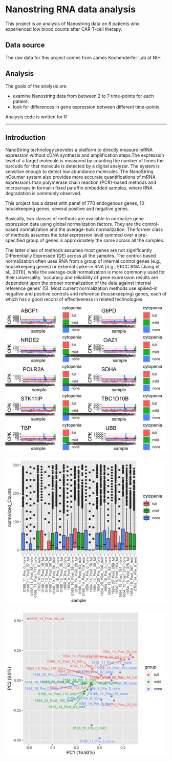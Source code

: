 Nanostring RNA data analysis
=======================

This project is an analysis of Nanostring data on 8 patients who experienced low blood counts after CAR T-cell therapy.



Data source
-----------

The raw data for this project comes from James Kochenderfer Lab at NIH



Analysis
--------

The goals of the analysis are:

- examine Nanostring data from between 2 to 7 time-points for each patient.
- look for differences in gene expression between different time-points.


Analysis code is written for R



---

Introduction
--------

NanoString technology provides a platform to directly measure mRNA expression without cDNA synthesis and amplification steps.The expression level of a target molecule is measured by counting the number of times the barcode for that molecule is detected by a digital analyzer. The system is sensitive enough to detect low abundance molecules. The NanoString nCounter system also provides more accurate quantifications of mRNA expressions than polymerase chain reaction (PCR)-based methods and microarrays in formalin fixed paraffin embedded samples, where RNA degradation is commonly observed. 

This project has a datset with panel of 770 endogenous genes, 10 housekeeping genes, several positive and negative genes. 



Basically, two classes of methods are available to normalize gene expression data using global normalization factors. They are the control-based normalization and the average-bulk normalization. The former class of methods assumes the total expression level summed over a pre-specified group of genes is approximately the same across all the samples. 

The latter class of methods assumes most genes are not significantly Differentially Expressed (DE) across all the samples. The control-based normalization often uses RNA from a group of internal control genes (e.g., housekeeping genes) or external spike-in RNA [e.g., ERCC RNA (Jiang et al., 2011)], while the average-bulk normalization is more commonly used for their universality. ‘accuracy and reliability of gene expression results are dependent upon the proper normalization of the data against internal reference genes’ (5). Most current normalization methods use spiked-in negative and positive controls and reference (housekeeping) genes, each of which has a good record of effectiveness in related technologies. 

![housekeeping genes](https://github.com/da-yin/ccbr1022-nanostring/blob/master/Analysis/Results/housekeepingGenes.png)

![normalized gene counts](https://github.com/da-yin/ccbr1022-nanostring/blob/master/Analysis/Results/normalizedCounts.png)


![normalized gene counts PCA](https://github.com/da-yin/ccbr1022-nanostring/blob/master/Analysis/Results/normalizedCounts_PCA.png)


